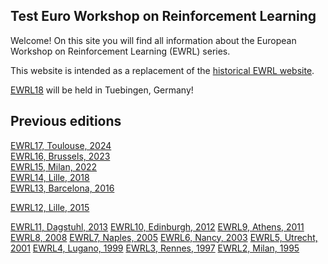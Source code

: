 ## Test Euro Workshop on Reinforcement Learning

Welcome! On this site you will find all information about the European Workshop on Reinforcement Learning (EWRL) series.

This website is intended as a replacement of the [historical EWRL website](https://ewrl.wordpress.com/).

[EWRL18](https://euro-workshop-on-reinforcement-learning.github.io/ewrl18) will be held in Tuebingen, Germany!  

## Previous editions
[EWRL17, Toulouse, 2024](https://euro-workshop-on-reinforcement-learning.github.io/ewrl17)  
[EWRL16, Brussels, 2023](https://ewrl.wordpress.com/past-ewrl/ewrl16-2023/)  
[EWRL15, Milan, 2022](https://ewrl.wordpress.com/past-ewrl/ewrl15-2022/)  
[EWRL14, Lille, 2018](https://ewrl.wordpress.com/past-ewrl/ewrl14-2018/)  
[EWRL13, Barcelona, 2016](https://ewrl.wordpress.com/past-ewrl/ewrl13-2016/) 
<br>

[EWRL12, Lille, 2015](https://ewrl.wordpress.com/past-ewrl/ewrl12-2015/) 

[EWRL11, Dagstuhl, 2013](https://ewrl.wordpress.com/past-ewrl/ewrl11-2013/) 
[EWRL10, Edinburgh, 2012](https://ewrl.wordpress.com/past-ewrl/ewrl10-2012/) 
[EWRL9, Athens, 2011](https://ewrl.wordpress.com/past-ewrl/ewrl9-2011/) 
[EWRL8, 2008](https://ewrl.wordpress.com/past-ewrl/ewrl8-2008/) 
[EWRL7, Naples, 2005](https://ewrl.wordpress.com/past-ewrl/ewrl7-2005/) 
[EWRL6, Nancy, 2003](https://ewrl.wordpress.com/past-ewrl/ewrl6-2003/) 
[EWRL5, Utrecht, 2001](https://ewrl.wordpress.com/past-ewrl/ewrl5-2001/) 
[EWRL4, Lugano, 1999](https://ewrl.wordpress.com/past-ewrl/ewrl4-1999/)
[EWRL3, Rennes, 1997](https://ewrl.wordpress.com/past-ewrl/ewrl3-1997/)
[EWRL2, Milan, 1995](https://ewrl.wordpress.com/past-ewrl/ewrl2-1995/)